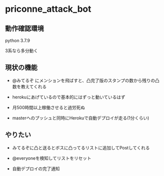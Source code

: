 # priconne_attack_bot

## 動作確認環境
python 3.7.9

3系なら多分動く

## 現状の機能
- @みてるぞ にメンションを飛ばすと、凸完了版のスタンプの数から残りの凸数を教えてくれる
- herokuにあげているので基本的にはずっと動いているはず
- 月500時間以上稼働させると過労死ぬ

- masterへのプッシュと同時にHerokuで自動デプロイが走る(1分くらい)

## やりたい
- みてるぞに凸と送るとボスに凸ってるリストに追加してPostしてくれる
- @everyoneを検知してリストをリセット

- 自動デプロイの完了通知
